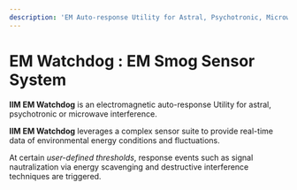 ```yaml
---
description: 'EM Auto-response Utility for Astral, Psychotronic, Microwave defence.'
---
```


# EM Watchdog : EM Smog Sensor System

**IIM EM Watchdog** is an electromagnetic auto-response Utility for astral, psychotronic or microwave interference.

**IIM EM Watchdog** leverages a complex sensor suite to provide real-time data of environmental energy conditions and fluctuations.

At certain _user-defined thresholds_, response events such as signal nautralization via energy scavenging and destructive interference techniques are triggered.

 

